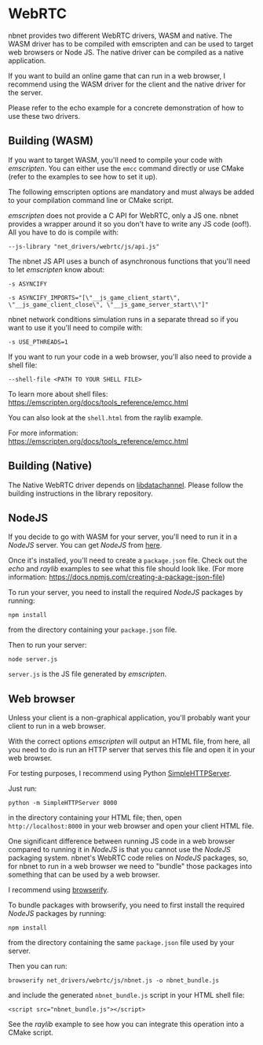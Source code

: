 # WebRTC

nbnet provides two different WebRTC drivers, WASM and native. The WASM driver has to be compiled with emscripten and can be used to target web browsers or Node JS. The native driver can be compiled as a native application.

If you want to build an online game that can run in a web browser, I recommend using the WASM driver for the client and the native driver for the server.

Please refer to the echo example for a concrete demonstration of how to use these two drivers.

## Building (WASM) 

If you want to target WASM, you'll need to compile your code with *emscripten*. You can either use the `emcc` command directly or use CMake (refer to the examples to see how to set it up).

The following emscripten options are mandatory and must always be added to your compilation command line or CMake script.

*emscripten* does not provide a C API for WebRTC, only a JS one. nbnet provides a wrapper around it so you don't have to write any JS code (oof!). All you have to do is compile with:

`--js-library "net_drivers/webrtc/js/api.js"`

The nbnet JS API uses a bunch of asynchronous functions that you'll need to let *emscripten* know about:

`-s ASYNCIFY`

`-s ASYNCIFY_IMPORTS="[\"__js_game_client_start\", \"__js_game_client_close\", \"__js_game_server_start\\"]"`

nbnet network conditions simulation runs in a separate thread so if you want to use it you'll need to compile with:

`-s USE_PTHREADS=1`

If you want to run your code in a web browser, you'll also need to provide a shell file:

`--shell-file <PATH TO YOUR SHELL FILE>`

To learn more about shell files: https://emscripten.org/docs/tools_reference/emcc.html

You can also look at the `shell.html` from the raylib example.

For more information: https://emscripten.org/docs/tools_reference/emcc.html

## Building (Native)

The Native WebRTC driver depends on [libdatachannel](https://github.com/paullouisageneau/libdatachannel). Please follow the building instructions in the library repository.

## NodeJS

If you decide to go with WASM for your server, you'll need to run it in a *NodeJS* server. You can get *NodeJS* from [here](https://nodejs.org/en/download/).

Once it's installed, you'll need to create a `package.json` file. Check out the *echo* and *raylib* examples to see what this file should look like. (For more information: https://docs.npmjs.com/creating-a-package-json-file)

To run your server, you need to install the required *NodeJS* packages by running:

`npm install`

from the directory containing your `package.json` file.

Then to run your server:

`node server.js`

`server.js` is the JS file generated by *emscripten*.

## Web browser

Unless your client is a non-graphical application, you'll probably want your client to run in a web browser.

With the correct options *emscripten* will output an HTML file, from here, all you need to do is run an HTTP server that serves
this file and open it in your web browser.

For testing purposes, I recommend using Python [SimpleHTTPServer](https://docs.python.org/2/library/simplehttpserver.html).

Just run:

`python -m SimpleHTTPServer 8000`

in the directory containing your HTML file; then, open `http://localhost:8000` in your web browser and open your client HTML file.

One significant difference between running JS code in a web browser compared to running it in *NodeJS* is that you cannot use the *NodeJS* packaging system. nbnet's WebRTC code relies on *NodeJS* packages, so, for nbnet to run in a web browser we need to "bundle" those packages into something that can be used by a web browser.

I recommend using [browserify](https://github.com/browserify/browserify).

To bundle packages with browserify, you need to first install the required *NodeJS* packages by running:

`npm install`

from the directory containing the same `package.json` file used by your server.

Then you can run:

`browserify net_drivers/webrtc/js/nbnet.js -o nbnet_bundle.js`

and include the generated `nbnet_bundle.js` script in your HTML shell file:

`<script src="nbnet_bundle.js"></script>`

See the *raylib* example to see how you can integrate this operation into a CMake script.
